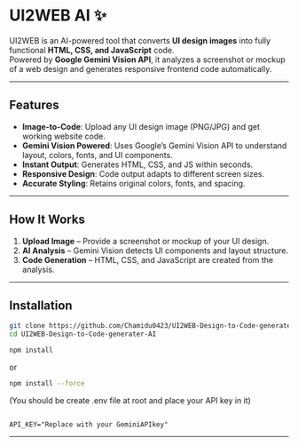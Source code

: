 # UI2WEB AI ✨

UI2WEB is an AI-powered tool that converts **UI design images** into fully functional **HTML, CSS, and JavaScript** code.  
Powered by **Google Gemini Vision API**, it analyzes a screenshot or mockup of a web design and generates responsive frontend code automatically.

---

## Features
- **Image-to-Code**: Upload any UI design image (PNG/JPG) and get working website code.
- **Gemini Vision Powered**: Uses Google’s Gemini Vision API to understand layout, colors, fonts, and UI components.
- **Instant Output**: Generates HTML, CSS, and JS within seconds.
- **Responsive Design**: Code output adapts to different screen sizes.
- **Accurate Styling**: Retains original colors, fonts, and spacing.

---

## How It Works
1. **Upload Image** – Provide a screenshot or mockup of your UI design.
2. **AI Analysis** – Gemini Vision detects UI components and layout structure.
3. **Code Generation** – HTML, CSS, and JavaScript are created from the analysis.

---

## Installation
```bash
git clone https://github.com/Chamidu0423/UI2WEB-Design-to-Code-generater-AI.git
cd UI2WEB-Design-to-Code-generater-AI
```
```bash
npm install
```
or
```bash
npm install --force
```
(You should be create .env file at root and place your API key in it)

```env

API_KEY="Replace with your GeminiAPIkey"

```

---
